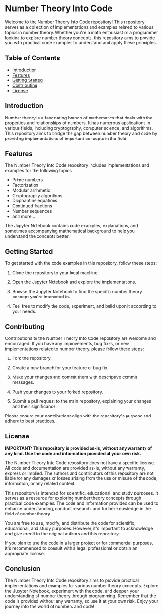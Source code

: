 # Number Theory Into Code

Welcome to the Number Theory Into Code repository! This repository serves as a collection of implementations and examples related to various topics in number theory. Whether you're a math enthusiast or a programmer looking to explore number theory concepts, this repository aims to provide you with practical code examples to understand and apply these principles.

## Table of Contents

- [Introduction](#introduction)
- [Features](#features)
- [Getting Started](#getting-started)
- [Contributing](#contributing)
- [License](#license)

## Introduction

Number theory is a fascinating branch of mathematics that deals with the properties and relationships of numbers. It has numerous applications in various fields, including cryptography, computer science, and algorithms. This repository aims to bridge the gap between number theory and code by providing implementations of important concepts in the field.

## Features

The Number Theory Into Code repository includes implementations and examples for the following topics:

- Prime numbers
- Factorization
- Modular arithmetic
- Cryptography algorithms
- Diophantine equations
- Continued fractions
- Number sequences
- and more...

The Jupyter Notebook contains code examples, explanations, and sometimes accompanying mathematical background to help you understand the concepts better.

## Getting Started

To get started with the code examples in this repository, follow these steps:

1. Clone the repository to your local machine.

2. Open the Jupyter Notebook and explore the implementations.

3. Browse the Jupyter Notebook to find the specific number theory concept you're interested in.

4. Feel free to modify the code, experiment, and build upon it according to your needs.

## Contributing

Contributions to the Number Theory Into Code repository are welcome and encouraged! If you have any improvements, bug fixes, or new implementations related to number theory, please follow these steps:

1. Fork the repository.

2. Create a new branch for your feature or bug fix.

3. Make your changes and commit them with descriptive commit messages.

4. Push your changes to your forked repository.

5. Submit a pull request to the main repository, explaining your changes and their significance.

Please ensure your contributions align with the repository's purpose and adhere to best practices.

## License

**IMPORTANT: This repository is provided as-is, without any warranty of any kind. Use the code and information provided at your own risk.**

The Number Theory Into Code repository does not have a specific license. All code and documentation are provided as-is, without any warranty, express or implied. The authors and contributors of this repository are not liable for any damages or losses arising from the use or misuse of the code, information, or any related content.

This repository is intended for scientific, educational, and study purposes. It serves as a resource for exploring number theory concepts through practical code examples. The code and information provided can be used to enhance understanding, conduct research, and further knowledge in the field of number theory.

You are free to use, modify, and distribute the code for scientific, educational, and study purposes. However, it's important to acknowledge and give credit to the original authors and this repository.

If you plan to use the code in a larger project or for commercial purposes, it's recommended to consult with a legal professional or obtain an appropriate license.

## Conclusion

The Number Theory Into Code repository aims to provide practical implementations and examples for various number theory concepts. Explore the Jupyter Notebook, experiment with the code, and deepen your understanding of number theory through programming. Remember that the code is provided without any warranty, so use it at your own risk. Enjoy your journey into the world of numbers and code!

